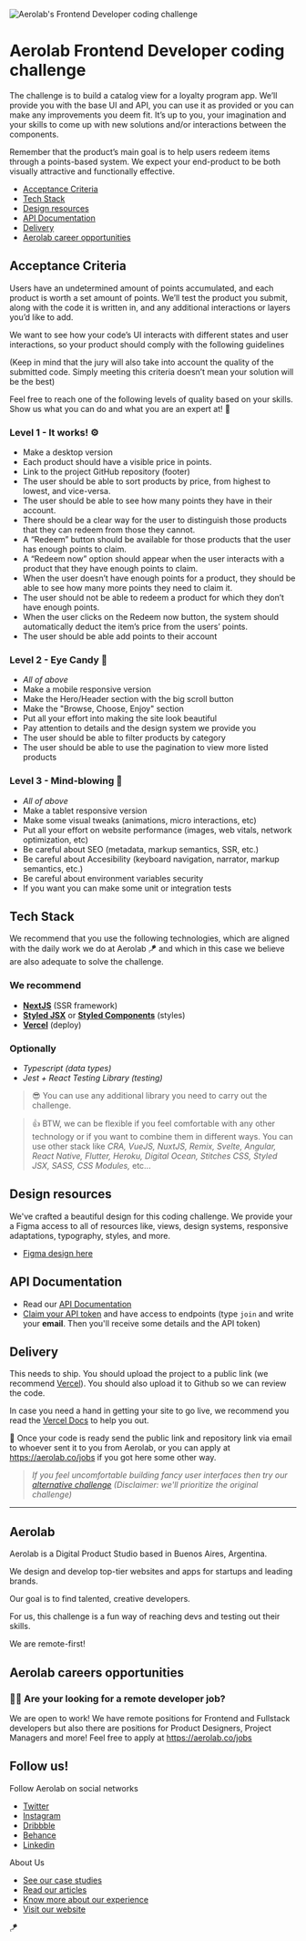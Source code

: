 ![Aerolab's Frontend Developer coding challenge](assets/github-cover-aerolab-frontend-developer-coding-challenge.png)

# Aerolab Frontend Developer coding challenge

The challenge is to build a catalog view for a loyalty program app. We’ll provide you with the base UI and API, you can use it as provided or you can make any improvements you deem fit. It’s up to you, your imagination and your skills to come up with new solutions and/or interactions between the components.

Remember that the product’s main goal is to help users redeem items through a points-based system. We expect your end-product to be both visually attractive and functionally effective.

-   [Acceptance Criteria](#Acceptance-Criteria)
-   [Tech Stack](#Tech-Stack)
-   [Design resources](#Design-resources)
-   [API Documentation](#API-Documentation)
-   [Delivery](#Delivery)
-   [Aerolab career opportunities](#Aerolab-careers-opportunities)

## Acceptance Criteria

Users have an undetermined amount of points accumulated, and each product is worth a set amount of points. We’ll test the product you submit, along with the code it is written in, and any additional interactions or layers you’d like to add.

We want to see how your code’s UI interacts with different states and user interactions, so your product should comply with the following guidelines

(Keep in mind that the jury will also take into account the quality of the submitted code. Simply meeting this criteria doesn’t mean your solution will be the best)

Feel free to reach one of the following levels of quality based on your skills. Show us what you can do and what you are an expert at! 💪

### Level 1 - It works! ⚙️

-   Make a desktop version
-   Each product should have a visible price in points.
-   Link to the project GitHub repository (footer)
-   The user should be able to sort products by price, from highest to lowest, and vice-versa.
-   The user should be able to see how many points they have in their account.
-   There should be a clear way for the user to distinguish those products that they can redeem from those they cannot.
-   A “Redeem” button should be available for those products that the user has enough points to claim.
-   A “Redeem now” option should appear when the user interacts with a product that they have enough points to claim.
-   When the user doesn’t have enough points for a product, they should be able to see how many more points they need to claim it.
-   The user should not be able to redeem a product for which they don’t have enough points.
-   When the user clicks on the Redeem now button, the system should automatically deduct the item’s price from the users’ points.
-   The user should be able add points to their account

### Level 2 - Eye Candy 💅

-   _All of above_
-   Make a mobile responsive version
-   Make the Hero/Header section with the big scroll button
-   Make the "Browse, Choose, Enjoy" section
-   Put all your effort into making the site look beautiful
-   Pay attention to details and the design system we provide you
-   The user should be able to filter products by category
-   The user should be able to use the pagination to view more listed products

### Level 3 - Mind-blowing 🤯

-   _All of above_
-   Make a tablet responsive version
-   Make some visual tweaks (animations, micro interactions, etc)
-   Put all your effort on website performance (images, web vitals, network optimization, etc)
-   Be careful about SEO (metadata, markup semantics, SSR, etc.)
-   Be careful about Accesibility (keyboard navigation, narrator, markup semantics, etc.)
-   Be careful about environment variables security
-   If you want you can make some unit or integration tests

## Tech Stack

We recommend that you use the following technologies, which are aligned with the daily work we do at Aerolab 🪁 and which in this case we believe are also adequate to solve the challenge.

### We recommend

-   [**NextJS**](https://nextjs.org/) (SSR framework)
-   [**Styled JSX**](https://github.com/vercel/styled-jsx) or [**Styled Components**](https://styled-components.com/) (styles)
-   [**Vercel**](https://vercel.com/) (deploy)

### Optionally

-   _Typescript (data types)_
-   _Jest + React Testing Library (testing)_

> 😎 You can use any additional library you need to carry out the challenge.

> 👍 BTW, we can be flexible if you feel comfortable with any other technology or if you want to combine them in different ways. You can use other stack like _CRA, VueJS, NuxtJS, Remix, Svelte, Angular, React Native, Flutter, Heroku, Digital Ocean, Stitches CSS, Styled JSX, SASS, CSS Modules,_ etc...

## Design resources

We've crafted a beautiful design for this coding challenge. We provide your a Figma access to all of resources like, views, design systems, responsive adaptations, typography, styles, and more.

-   [Figma design here](https://www.figma.com/file/3O7BxHFnSSawJeny3lXWkE)

## API Documentation

-   Read our [API Documentation](https://aerolabchallenge.docs.apiary.io/)
-   [Claim your API token](https://aerolab.co/coding-challenge) and have access to endpoints (type `join` and write your **email**. Then you'll receive some details and the API token)

## Delivery

This needs to ship. You should upload the project to a public link (we recommend [Vercel](https://vercel.com/)). You should also upload it to Github so we can review the code.

In case you need a hand in getting your site to go live, we recommend you read the [Vercel Docs](https://vercel.com/docs/concepts/deployments/overview) to help you out.

🚀 Once your code is ready send the public link and repository link via email to whoever sent it to you from Aerolab, or you can apply at https://aerolab.co/jobs if you got here some other way.

> _If you feel uncomfortable building fancy user interfaces then try our [alternative challenge](https://github.com/Aerolab/fullstack-developer-coding-challenge) (Disclaimer: we'll prioritize the original challenge)_

---

## Aerolab

Aerolab is a Digital Product Studio based in Buenos Aires, Argentina.

We design and develop top-tier websites and apps for startups and leading brands.

Our goal is to find talented, creative developers.

For us, this challenge is a fun way of reaching devs and testing out their skills.

We are remote-first!

## Aerolab careers opportunities

### 👩‍💻 Are your looking for a remote developer job?

We are open to work! We have remote positions for Frontend and Fullstack developers but also there are positions for Product Designers, Project Managers and more! Feel free to apply at https://aerolab.co/jobs

## Follow us!

Follow Aerolab on social networks

-   [Twitter](https://twitter.com/aerolab)
-   [Instagram](https://www.instagram.com/aerolab/)
-   [Dribbble](https://dribbble.com/aerolab)
-   [Behance](https://www.behance.net/aerolab)
-   [Linkedin](https://www.linkedin.com/company/aerolab-digital)

About Us

-   [See our case studies](https://aerolab.co/projects)
-   [Read our articles](https://medium.com/aerolab-stories)
-   [Know more about our experience](https://aerolab.co/expertise)
-   [Visit our website](https://aerolab.co/)

🪁
